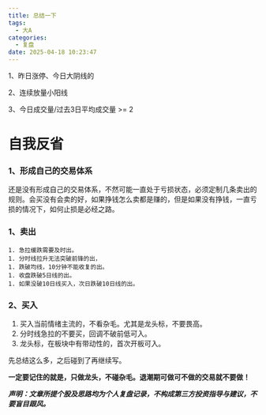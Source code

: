 ```yaml
---
title: 总结一下
tags:
  - 大A
categories:
  - 复盘
date: 2025-04-18 10:23:47
---
```




1、昨日涨停、今日大阴线的

2、连续放量小阳线

3、今日成交量/过去3日平均成交量 >= 2



# 自我反省

### 1、形成自己的交易体系

还是没有形成自己的交易体系，不然可能一直处于亏损状态，必须定制几条卖出的规则。会买没有会卖的好，如果挣钱怎么卖都是赚的，但是如果没有挣钱，一直亏损的情况下，如何止损是必经之路。

### 1、卖出

	1. 急拉缓跌需要及时出。
	1. 分时线拉升无法突破前锋的出，
	1. 跌破均线，10分钟不能收复的出。
	1. 收盘跌破5日线的出。
	1. 如果没破10日线买入，次日跌破10日线的出。

### 2、买入

1. 买入当前情绪主流的，不看杂毛。尤其是龙头标，不要畏高。
2. 分时线急拉的不要买，回调不破前低可入。
3. 龙头标，在板块中有带动性的，首次开板可入。



先总结这么多，之后碰到了再继续写。



**一定要记住的就是，只做龙头，不碰杂毛。退潮期可做可不做的交易就不要做！**



***声明：文章所提个股及思路均为个人复盘记录，不构成第三方投资指导与建议，不要盲目跟风。***
